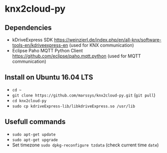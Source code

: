 # knx2cloud-py
## Dependencies
- kDriveExpress SDK https://weinzierl.de/index.php/en/all-knx/software-tools-en/kdriveexpress-en (used for KNX communication)
- Eclipse Paho MQTT Python Client https://github.com/eclipse/paho.mqtt.python (used for MQTT communication)
## Install on Ubuntu 16.04 LTS
- `cd ~`
- `git clone https://github.com/marssys/knx2cloud-py.git` (`git pull`)
- `cd knx2cloud-py`
- `sudo cp kdriveExpress-lib/libkdriveExpress.so /usr/lib`
## Usefull commands
- `sudo apt-get update`
- `sudo apt-get upgrade`
- Set timezone `sudo dpkg-reconfigure tzdata` (check current time `date`)